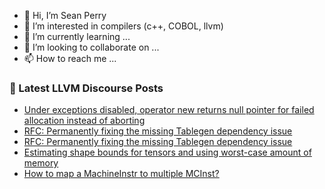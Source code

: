 - 👋 Hi, I’m Sean Perry
- 👀 I’m interested in compilers (c++, COBOL, llvm)
- 🌱 I’m currently learning ...
- 💞️ I’m looking to collaborate on ...
- 📫 How to reach me ...

<!---
s66perry/s66perry is a ✨ special ✨ repository because its `README.md` (this file) appears on your GitHub profile.
You can click the Preview link to take a look at your changes.
--->
### 📕 Latest LLVM Discourse Posts

<!-- DISCOURSE-LLVM:START -->
- [Under exceptions disabled, operator new returns null pointer for failed allocation instead of aborting](https://discourse.llvm.org/t/under-exceptions-disabled-operator-new-returns-null-pointer-for-failed-allocation-instead-of-aborting/70283#post_4)
- [RFC: Permanently fixing the missing Tablegen dependency issue](https://discourse.llvm.org/t/rfc-permanently-fixing-the-missing-tablegen-dependency-issue/70442#post_7)
- [RFC: Permanently fixing the missing Tablegen dependency issue](https://discourse.llvm.org/t/rfc-permanently-fixing-the-missing-tablegen-dependency-issue/70442#post_6)
- [Estimating shape bounds for tensors and using worst-case amount of memory](https://discourse.llvm.org/t/estimating-shape-bounds-for-tensors-and-using-worst-case-amount-of-memory/70428#post_3)
- [How to map a MachineInstr to multiple MCInst?](https://discourse.llvm.org/t/how-to-map-a-machineinstr-to-multiple-mcinst/70450#post_1)
<!-- DISCOURSE-LLVM:END -->
